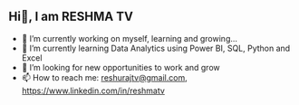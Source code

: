 ## Hi👋, I am RESHMA TV

- 🔭 I’m currently working on myself, learning and growing...
- 🌱 I’m currently learning Data Analytics using Power BI, SQL, Python and Excel
- 🤔 I’m looking for new opportunities to work and grow
- 📫 How to reach me: reshurajtv@gmail.com, https://www.linkedin.com/in/reshmatv

<!--
**reshuraj/reshuraj** is a ✨ _special_ ✨ repository because its `README.md` (this file) appears on your GitHub profile.

Here are some ideas to get you started:



##Languages and Tools


-->
